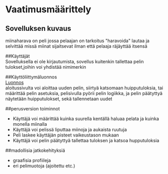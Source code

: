 # Vaatimusmäärittely  
## Sovelluksen kuvaus
miinaharava on peli jossa pelaajan on tarkoitus "haravoida" lautaa ja selvittää missä miinat sijaitsevat ilman että pelaaja räjäyttää itsensä  

##Käyttäjät  
Sovelluksella ei ole kirjautumista, sovellus kuitenkin tallettaa pelin tulokset,joihin voi yhdistää nimimerkin  

##Käyttöliittymäluonnos  
[Luonnos](/Projekti_miinaharava/Kuvaus.png)  
aloitussivulta voi aloittaa uuden pelin, siirtyä katsomaan huipputuloksia, tai määrittää pelin asetuksia, pelisivulla pyörii pelin logiikka, ja pelin päätyttyä näytetään huipputulokset, sekä tallennetaan uudet  

##perusversion toiminnot
- Käyttäjä voi määrittää kuinka suurella kentällä haluaa pelata ja kuinka monella miinalla
- Käyttäjä voi pelissä liputtaa miinoja ja aukaista ruutuja
- Peli laskee käyttäjän pisteet vaikeustason mukaan
- Käyttäjä voi pelin päätyttyä tallettaa tuloksen ja katsoa hupputuloksia

##madollisia jatkokehityksiä
- graafisia profiileja 
- eri pelimuotoja (ajoitettu etc.)
